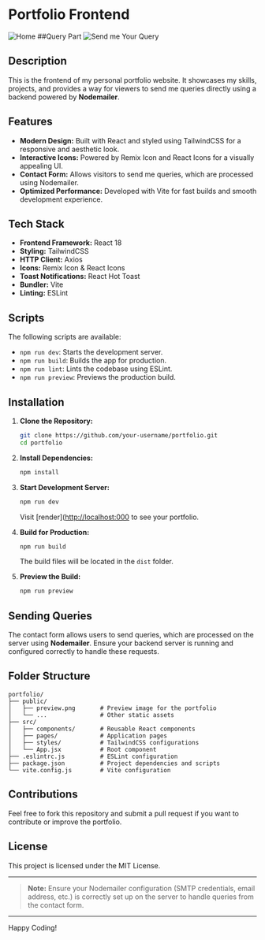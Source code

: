 # Portfolio Frontend

![Home](https://res.cloudinary.com/diufr72e9/image/upload/v1737134305/Screenshot_21_tqkggf.png)
##Query Part
![Send me Your Query](https://res.cloudinary.com/diufr72e9/image/upload/v1737134303/Screenshot_22_cdmvxs.png)


## Description
This is the frontend of my personal portfolio website. It showcases my skills, projects, and provides a way for viewers to send me queries directly using a backend powered by **Nodemailer**.

## Features
- **Modern Design:** Built with React and styled using TailwindCSS for a responsive and aesthetic look.
- **Interactive Icons:** Powered by Remix Icon and React Icons for a visually appealing UI.
- **Contact Form:** Allows visitors to send me queries, which are processed using Nodemailer.
- **Optimized Performance:** Developed with Vite for fast builds and smooth development experience.

## Tech Stack
- **Frontend Framework:** React 18
- **Styling:** TailwindCSS
- **HTTP Client:** Axios
- **Icons:** Remix Icon & React Icons
- **Toast Notifications:** React Hot Toast
- **Bundler:** Vite
- **Linting:** ESLint

## Scripts
The following scripts are available:

- `npm run dev`: Starts the development server.
- `npm run build`: Builds the app for production.
- `npm run lint`: Lints the codebase using ESLint.
- `npm run preview`: Previews the production build.

## Installation

1. **Clone the Repository:**
   ```bash
   git clone https://github.com/your-username/portfolio.git
   cd portfolio
   ```

2. **Install Dependencies:**
   ```bash
   npm install
   ```

3. **Start Development Server:**
   ```bash
   npm run dev
   ```
   Visit [render]([http://localhost:000](https://portfolio-afzal.onrender.com/) to see your portfolio.

4. **Build for Production:**
   ```bash
   npm run build
   ```
   The build files will be located in the `dist` folder.

5. **Preview the Build:**
   ```bash
   npm run preview
   ```

## Sending Queries
The contact form allows users to send queries, which are processed on the server using **Nodemailer**. Ensure your backend server is running and configured correctly to handle these requests.

## Folder Structure
```
portfolio/
├── public/
│   ├── preview.png       # Preview image for the portfolio
│   └── ...               # Other static assets
├── src/
│   ├── components/       # Reusable React components
│   ├── pages/            # Application pages
│   ├── styles/           # TailwindCSS configurations
│   └── App.jsx           # Root component
├── .eslintrc.js          # ESLint configuration
├── package.json          # Project dependencies and scripts
└── vite.config.js        # Vite configuration
```

## Contributions
Feel free to fork this repository and submit a pull request if you want to contribute or improve the portfolio.

## License
This project is licensed under the MIT License.

---

> **Note:** Ensure your Nodemailer configuration (SMTP credentials, email address, etc.) is correctly set up on the server to handle queries from the contact form.

---

Happy Coding!

